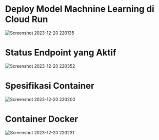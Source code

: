 # Deploy Model Machnine Learning di Cloud Run
![Screenshot 2023-12-20 220135](https://github.com/TEAM-CH2-PS541/luminsight-cc/assets/61616229/c73fc7a0-0050-459b-9b30-1c43163ba238)

# Status Endpoint yang Aktif
![Screenshot 2023-12-20 220352](https://github.com/TEAM-CH2-PS541/luminsight-cc/assets/61616229/519b14df-6beb-443e-ae43-1a08007e4498)

# Spesifikasi Container
![Screenshot 2023-12-20 220200](https://github.com/TEAM-CH2-PS541/luminsight-cc/assets/61616229/0e1b8507-48f9-448a-a4d5-810844928d6a)

# Container Docker
![Screenshot 2023-12-20 220231](https://github.com/TEAM-CH2-PS541/luminsight-cc/assets/61616229/fe680b4f-d749-4e39-b4e8-a98ac739309d)

